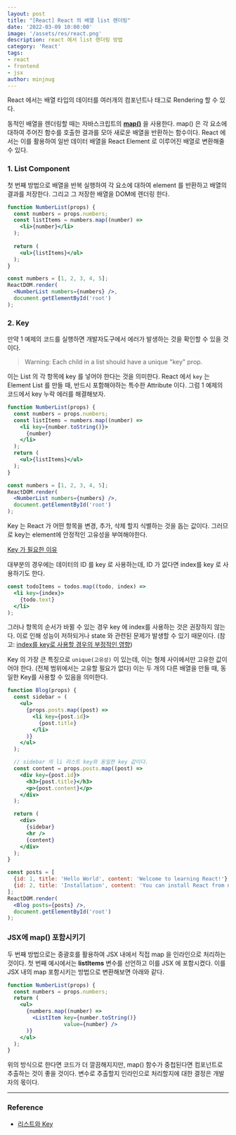 ```yaml
---
layout: post
title: "[React] React 의 배열 list 렌더링"
date: '2022-03-09 10:00:00'
image: '/assets/res/react.png'
description: react 에서 list 렌더링 방법
category: 'React'
tags:
- react
- frontend
- jsx
author: minjnug
---
```


React 에서는 배열 타입의 데이터를 여러개의 컴포넌트나 태그로 Rendering 할 수 있다.

동적인 배열을 렌더링할 때는 자바스크립트의 [**map()**](https://developer.mozilla.org/ko/docs/Web/JavaScript/Reference/Global_Objects/Array/map) 을 사용한다. map() 은 각 요소에 대하여 주어진 함수를 호출한 결과를 모아 새로운 배열을 반환하는 함수이다. React 에서는 이를 활용하여 일반 데이터 배열을 React Element 로 이루어진 배열로 변환해줄 수 있다.


### 1. List Component

첫 번째 방법으로 배열을 반복 실행하여 각 요소에 대하여 element 를 반환하고 배열의 결과를 저장한다. 그리고 그 저장한 배열을 DOM에 렌더링 한다.
```jsx
function NumberList(props) {
  const numbers = props.numbers;
  const listItems = numbers.map((number) =>
    <li>{number}</li>
  );
  
  return (
    <ul>{listItems}</ul>
  );
}

const numbers = [1, 2, 3, 4, 5];
ReactDOM.render(
  <NumberList numbers={numbers} />,
  document.getElementById('root')
);
```

### 2. Key

만약 1 예제의 코드를 실행하면 개발자도구에서 에러가 발생하는 것을 확인할 수 있을 것 이다.

> Warning: Each child in a list should have a unique "key" prop.

이는 List 의 각 항목에 key 를 넣어야 한다는 것을 의미한다. React 에서 `key` 는 Element List 를 만들 때, 반드시 포함해야하는 특수한 Attribute 이다. 그럼 1 예제의 코드에서 key 누락 에러를 해결해보자.

```jsx
function NumberList(props) {
  const numbers = props.numbers;
  const listItems = numbers.map((number) =>
    <li key={number.toString()}>
      {number}
    </li>
  );
  return (
    <ul>{listItems}</ul>
  );
}

const numbers = [1, 2, 3, 4, 5];
ReactDOM.render(
  <NumberList numbers={numbers} />,
  document.getElementById('root')
);
```

Key 는 React 가 어떤 항목을 변경, 추가, 삭제 할지 식별하는 것을 돕는 값이다. 그러므로 key는 element에 안정적인 고유성을 부여해야한다. 

[Key 가 필요한 이유](https://ko.reactjs.org/docs/reconciliation.html#recursing-on-children)

대부분의 경우에는 데이터의 ID 를 key 로 사용하는데, ID 가 없다면 index를 key 로 사용하기도 한다.

```jsx
const todoItems = todos.map((todo, index) =>
  <li key={index}>
    {todo.text}
  </li>
);
```

그러나 항목의 순서가 바뀔 수 있는 경우 key 에 index를 사용하는 것은 권장하지 않는다. 이로 인해 성능이 저하되거나 state 와 관련된 문제가 발생할 수 있기 때문이다.
(참고: [index를 key로 사용할 경우의 부정적인 영향](https://robinpokorny.medium.com/index-as-a-key-is-an-anti-pattern-e0349aece318))

Key 의 가장 큰 특징으로 `unique(고유성)` 이 있는데, 이는 형제 사이에서만 고유한 값이어야 한다. (전체 범위에서는 고유할 필요가 없다)
이는 두 개의 다른 배열을 만들 때, 동일한 Key를 사용할 수 있음을 의미한다.

```jsx
function Blog(props) {
  const sidebar = (
    <ul>
      {props.posts.map((post) =>
        <li key={post.id}>
          {post.title}
        </li>
      )}
    </ul>
  );

  // sidebar 의 li 리스트 key와 동일한 key 값이다.
  const content = props.posts.map((post) =>
    <div key={post.id}>
      <h3>{post.title}</h3>
      <p>{post.content}</p>
    </div>
  );

  return (
    <div>
      {sidebar}
      <hr />
      {content}
    </div>
  );
}

const posts = [
  {id: 1, title: 'Hello World', content: 'Welcome to learning React!'},
  {id: 2, title: 'Installation', content: 'You can install React from npm.'}
];
ReactDOM.render(
  <Blog posts={posts} />,
  document.getElementById('root')
);
```

### JSX에 map() 포함시키기

두 번째 방법으로는 중괄호를 활용하여 JSX 내에서 직접 map 을 인라인으로 처리하는 것이다.
첫 번째 예시에서는 **listItems** 변수를 선언하고 이를 JSX 에 포함시켰다. 이를 JSX 내의 map 포함시키는 방법으로 변환해보면 아래와 같다.

```jsx
function NumberList(props) {
  const numbers = props.numbers;
  return (
    <ul>
      {numbers.map((number) =>
        <ListItem key={number.toString()}
                  value={number} />
      )}
    </ul>
  );
}
```

위의 방식으로 한다면 코드가 더 깔끔해지지만, map() 함수가 중첩된다면 컴포넌트로 추출하는 것이 좋을 것이다. 
변수로 추출할지 인라인으로 처리할지에 대한 결정은 개발자의 몫이다.

-----
### Reference
- <a href="https://ko.reactjs.org/docs/lists-and-keys.html">리스트와 Key</a>